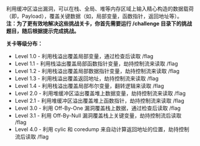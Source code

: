 利用缓冲区溢出漏洞，可以在栈、全局、堆等内存区域上输入精心构造的数据载荷（即，Payload），覆盖关键数据（如，局部变量，函数指针，返回地址等）。  
**注：为了更有效地解决这些挑战关卡，你首先需要运行 /challenge 目录下的挑战题目，随后根据提示完成挑战。**

**关卡等级分布：**
- Level 1.0 - 利用栈溢出覆盖局部变量，通过检查后读取 /flag
- Level 1.1 - 利用栈溢出覆盖局部函数指针变量，劫持控制流来读取 /flag
- Level 1.2 - 利用栈溢出覆盖局部数据指针变量，劫持控制流来读取 /flag
- Level 1.3 - 利用栈溢出覆盖返回地址，劫持控制流来读取 /flag
- Level 1.4 - 利用栈溢出覆盖局部布尔变量，翻转逻辑来读取 /flag
- Level 2.0 - 利用堆缓冲区溢出覆盖堆上数据变量，劫持控制流来读取 /flag
- Level 2.1 - 利用堆缓冲区溢出覆盖堆上函数指针，劫持控制流来读取 /flag
- Level 3.0 - 利用 Off-By-One 漏洞覆盖栈上数据，通过检查后读取 /flag
- Level 3.1 - 利用 Off-By-Null 漏洞覆盖栈上关键变量，劫持控制流后读取 /flag
- Level 4.0 - 利用 cylic 和 coredump 来自动计算返回地址的位置，劫持控制流后读取 /flag